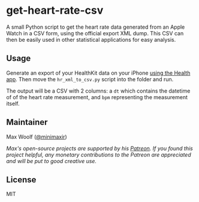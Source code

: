 # get-heart-rate-csv

A small Python script to get the heart rate data generated from an Apple Watch in a CSV form, using the official export XML dump. This CSV can then be easily used in other statistical applications for easy analysis.

## Usage

Generate an export of your HealthKit data on your iPhone [using the Health app](https://www.tenorshare.com/ios-file-transfer/how-to-export-health-app-data-from-ios-10-iphone-ipad.html). Then move the `hr_xml_to_csv.py` script into the folder and run.

The output will be a CSV with 2 columns: a `dt` which contains the datetime of of the heart rate measurement, and `bpm` representing the measurement itself.

## Maintainer

Max Woolf ([@minimaxir](http://minimaxir.com))

*Max's open-source projects are supported by his [Patreon](https://www.patreon.com/minimaxir). If you found this project helpful, any monetary contributions to the Patreon are appreciated and will be put to good creative use.*

## License

MIT